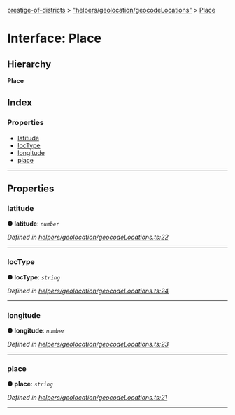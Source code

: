 [prestige-of-districts](../README.md) > ["helpers/geolocation/geocodeLocations"](../modules/_helpers_geolocation_geocodelocations_.md) > [Place](../interfaces/_helpers_geolocation_geocodelocations_.place.md)

# Interface: Place

## Hierarchy

**Place**

## Index

### Properties

* [latitude](_helpers_geolocation_geocodelocations_.place.md#latitude)
* [locType](_helpers_geolocation_geocodelocations_.place.md#loctype)
* [longitude](_helpers_geolocation_geocodelocations_.place.md#longitude)
* [place](_helpers_geolocation_geocodelocations_.place.md#place)

---

## Properties

<a id="latitude"></a>

###  latitude

**● latitude**: *`number`*

*Defined in [helpers/geolocation/geocodeLocations.ts:22](https://github.com/YarosJ/prestige-of-districts/blob/17f0d7b/helpers/geolocation/geocodeLocations.ts#L22)*

___
<a id="loctype"></a>

###  locType

**● locType**: *`string`*

*Defined in [helpers/geolocation/geocodeLocations.ts:24](https://github.com/YarosJ/prestige-of-districts/blob/17f0d7b/helpers/geolocation/geocodeLocations.ts#L24)*

___
<a id="longitude"></a>

###  longitude

**● longitude**: *`number`*

*Defined in [helpers/geolocation/geocodeLocations.ts:23](https://github.com/YarosJ/prestige-of-districts/blob/17f0d7b/helpers/geolocation/geocodeLocations.ts#L23)*

___
<a id="place"></a>

###  place

**● place**: *`string`*

*Defined in [helpers/geolocation/geocodeLocations.ts:21](https://github.com/YarosJ/prestige-of-districts/blob/17f0d7b/helpers/geolocation/geocodeLocations.ts#L21)*

___

